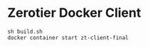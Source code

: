 Zerotier Docker Client
===============



```
sh build.sh
docker container start zt-client-final
```
